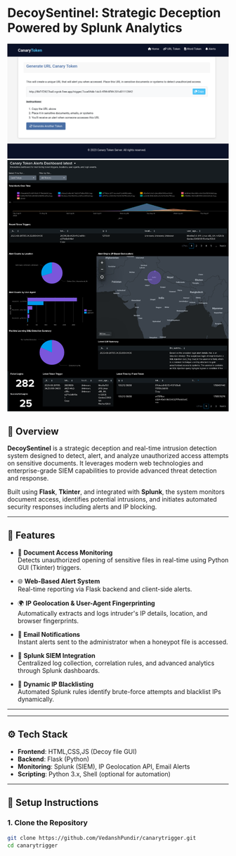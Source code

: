 # DecoySentinel: Strategic Deception Powered by Splunk Analytics

![DecoySentinel Screenshot](screenshots/dash3.png)
![DecoySentinel Screenshot](screenshots/dashboard.png)



## 📌 Overview

**DecoySentinel** is a strategic deception and real-time intrusion detection system designed to detect, alert, and analyze unauthorized access attempts on sensitive documents. It leverages modern web technologies and enterprise-grade SIEM capabilities to provide advanced threat detection and response.

Built using **Flask**, **Tkinter**, and integrated with **Splunk**, the system monitors document access, identifies potential intrusions, and initiates automated security responses including alerts and IP blocking.

---

## 🚀 Features

- 📂 **Document Access Monitoring**  
  Detects unauthorized opening of sensitive files in real-time using Python GUI (Tkinter) triggers.

- 🌐 **Web-Based Alert System**  
  Real-time reporting via Flask backend and client-side alerts.

- 🌍 **IP Geolocation & User-Agent Fingerprinting**  
  Automatically extracts and logs intruder's IP details, location, and browser fingerprints.

- 📧 **Email Notifications**  
  Instant alerts sent to the administrator when a honeypot file is accessed.

- 🔄 **Splunk SIEM Integration**  
  Centralized log collection, correlation rules, and advanced analytics through Splunk dashboards.

- 🚫 **Dynamic IP Blacklisting**  
  Automated Splunk rules identify brute-force attempts and blacklist IPs dynamically.

---


---

## ⚙️ Tech Stack

- **Frontend**: HTML,CSS,JS (Decoy file GUI)
- **Backend**: Flask (Python)
- **Monitoring**: Splunk (SIEM), IP Geolocation API, Email Alerts
- **Scripting**: Python 3.x, Shell (optional for automation)

---

## 🧪 Setup Instructions

### 1. Clone the Repository
```bash
git clone https://github.com/VedanshPundir/canarytrigger.git
cd canarytrigger

